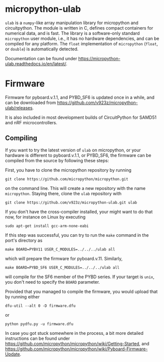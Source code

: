 # micropython-ulab

`ulab` is a `numpy`-like array manipulation library for micropython and circuitpython.
The module is written in C, defines compact containers for numerical
data, and is fast. The library is a software-only standard `micropython` user module,
i.e., it has no hardware dependencies, and can be compiled for any platform.
The `float` implementation of `micropython` (`float`, or `double`) is automatically detected.

Documentation can be found under https://micropython-ulab.readthedocs.io/en/latest/.

# Firmware

Firmware for pyboard.v.1.1, and PYBD_SF6 is updated once in a while, and can be downloaded 
from https://github.com/v923z/micropython-ulab/releases.

It is also included in most development builds of CircuitPython for SAMD51 and nRF microcontrollers.

## Compiling

If you want to try the latest version of `ulab` on micropython, or your hardware is 
different to pyboard.v.1.1, or PYBD_SF6, the firmware can be compiled 
from the source by following these steps:

First, you have to clone the micropython repository by running 

```
git clone https://github.com/micropython/micropython.git
```
on the command line. This will create a new repository with the name `micropython`. Staying there, clone the `ulab` repository with 

```
git clone https://github.com/v923z/micropython-ulab.git ulab
```

If you don't have the cross-compiler installed, your might want to do that now, for instance on Linux by executing

```
sudo apt-get install gcc-arm-none-eabi
```

If this step was successful, you can try to run the `make` command in the port's directory as
```
make BOARD=PYBV11 USER_C_MODULES=../../../ulab all
```
which will prepare the firmware for pyboard.v.11. Similarly, 
```
make BOARD=PYBD_SF6 USER_C_MODULES=../../../ulab all
```
will compile for the SF6 member of the PYBD series. If your target is `unix`, you don't need to specify the `BOARD` parameter.

Provided that you managed to compile the firmware, you would upload that by running either
```
dfu-util --alt 0 -D firmware.dfu
```
or 
```
python pydfu.py -u firmware.dfu
```

In case you got stuck somewhere in the process, a bit more detailed instructions can be found under https://github.com/micropython/micropython/wiki/Getting-Started, and https://github.com/micropython/micropython/wiki/Pyboard-Firmware-Update.
